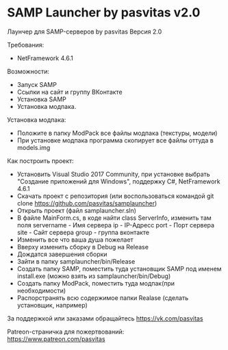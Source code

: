 # SAMP Launcher by pasvitas v2.0
Лаунчер для SAMP-серверов by pasvitas
Версия 2.0

Требования:
* NetFramework 4.6.1

Возможности:
* Запуск SAMP
* Ссылки на сайт и группу ВКонтакте
* Установка SAMP
* Установка модпака.

Установка модпака:
* Положите в папку ModPack все файлы модпака (текстуры, модели)
* При установке модпака программа скопирует все файлы оттуда в models.img

Как построить проект:
* Установить Visual Studio 2017 Community, при установке выбрать "Создание приложений для Windows", поддержку C#, NetFramework 4.6.1
* Скачать проект с репозитория (или воспользоваться командой git clone https://github.com/pasvitas/samplauncher)
* Открыть проект (файл samplauncher.sln)
* В файле MainForm.cs, в коде найти class ServerInfo, изменить там поля
servername - Имя сервера
ip - IP-Адресс
port - Порт сервера
site - Сайт сервера
group - группа вконтакте
* Изменить все что ваша душа пожелает
* Вверху изменить сборку в Debug на Release
* Дождатся завершения сборки
* Зайти в папку samplauncher/bin/Release
* Создать папку SAMP, поместить туда установщик SAMP под именем install.exe (можно взять из samplauncher/bin/Debug)
* Создать папку ModPack, поместить туда модпак(при необходимости)
* Распорстранять всю содержимое папки Realase (сделать установщик, например)

За поддержкой или заказами обращайтесь https://vk.com/pasvitas

Patreon-страничка для пожертвований: https://www.patreon.com/pasvitas